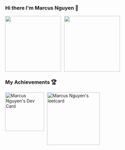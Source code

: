 ### Hi there I'm Marcus Nguyen 👋

<div style="display:flex;gap:10px">
<img height="180em" src="https://github-readme-stats.vercel.app/api?username=Marcus20119&show_icons=true&theme=dark&hide_border=true&&count_private=true&include_all_commits=true&bg_color=22272E"/>

<img height="180em" src="https://github-readme-stats.vercel.app/api/top-langs/?username=Marcus20119&layout=compact&theme=dark&hide_border=true&bg_color=22272E"/>
</div>


### My Achievements 🏆
<div style="display:flex;gap:10px">
  <img src="https://api.daily.dev/devcards/c5eb2c825a1e44d5bd4f9d2c62bc0766.png?r=y0s" width="125" alt="Marcus Nguyen's Dev Card"/>
  <img src="https://leetcard.jacoblin.cool/Marcus20119?theme=nord" height="170" alt="Marcus Nguyen's leetcard"/>
</div>




<!--
**Marcus20119/Marcus20119** is a ✨ _special_ ✨ repository because its `README.md` (this file) appears on your GitHub profile.



Here are some ideas to get you started:

- 🔭 I’m currently working on ...
- 🌱 I’m currently learning ...
- 👯 I’m looking to collaborate on ...
- 🤔 I’m looking for help with ...
- 💬 Ask me about ...
- 📫 How to reach me: ...
- 😄 Pronouns: ...
- ⚡ Fun fact: ...
-->
